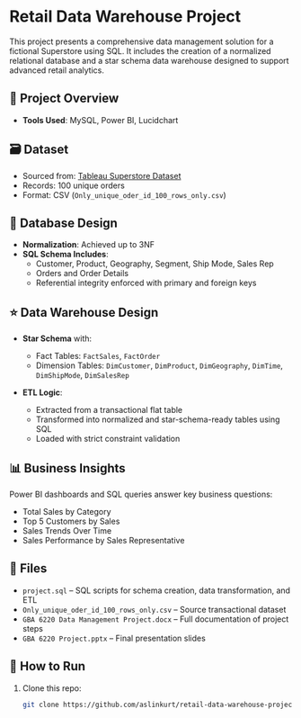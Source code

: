 # Retail Data Warehouse Project

This project presents a comprehensive data management solution for a fictional Superstore using SQL. It includes the creation of a normalized relational database and a star schema data warehouse designed to support advanced retail analytics.

## 📌 Project Overview
- **Tools Used**: MySQL, Power BI, Lucidchart

## 🗃️ Dataset

- Sourced from: [Tableau Superstore Dataset](https://public.tableau.com)
- Records: 100 unique orders
- Format: CSV (`Only_unique_oder_id_100_rows_only.csv`)

## 🧱 Database Design

- **Normalization**: Achieved up to 3NF
- **SQL Schema Includes**:
  - Customer, Product, Geography, Segment, Ship Mode, Sales Rep
  - Orders and Order Details
  - Referential integrity enforced with primary and foreign keys

## ⭐ Data Warehouse Design

- **Star Schema** with:
  - Fact Tables: `FactSales`, `FactOrder`
  - Dimension Tables: `DimCustomer`, `DimProduct`, `DimGeography`, `DimTime`, `DimShipMode`, `DimSalesRep`

- **ETL Logic**:
  - Extracted from a transactional flat table
  - Transformed into normalized and star-schema-ready tables using SQL
  - Loaded with strict constraint validation

## 📊 Business Insights

Power BI dashboards and SQL queries answer key business questions:

- Total Sales by Category
- Top 5 Customers by Sales
- Sales Trends Over Time
- Sales Performance by Sales Representative

## 📁 Files

- `project.sql` – SQL scripts for schema creation, data transformation, and ETL
- `Only_unique_oder_id_100_rows_only.csv` – Source transactional dataset
- `GBA 6220 Data Management Project.docx` – Full documentation of project steps
- `GBA 6220 Project.pptx` – Final presentation slides

## 🚀 How to Run

1. Clone this repo:
   ```bash
   git clone https://github.com/aslinkurt/retail-data-warehouse-project.git

